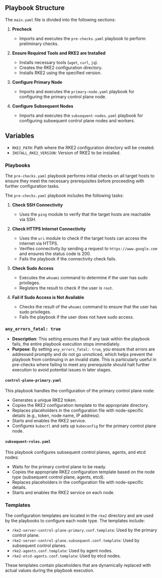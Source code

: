## Playbook Structure

The `main.yaml` file is divided into the following sections:

1. **Precheck**
   * Imports and executes the `pre-checks.yaml` playbook to perform preliminary checks.

2. **Ensure Required Tools and RKE2 are Installed**
   * Installs necessary tools (`wget`, `curl`, `jq`).
   * Creates the RKE2 configuration directory.
   * Installs RKE2 using the specified version.

3. **Configure Primary Node**
   * Imports and executes the `primary-node.yaml` playbook for configuring the primary control plane node.

4. **Configure Subsequent Nodes**
   * Imports and executes the `subsequent-nodes.yaml` playbook for configuring subsequent control plane nodes and workers.

## Variables

* `RKE2_PATH`: Path where the RKE2 configuration directory will be created.
* `INSTALL_RKE2_VERSION`: Version of RKE2 to be installed.

### Playbooks

The `pre-checks.yaml` playbook performs initial checks on all target hosts to ensure they meet the necessary prerequisites before proceeding with further configuration tasks.

The `pre-checks.yaml` playbook includes the following tasks:

1. **Check SSH Connectivity**
   * Uses the `ping` module to verify that the target hosts are reachable via SSH.

2. **Check HTTPS Internet Connectivity**
   * Uses the `uri` module to check if the target hosts can access the internet via HTTPS.
   * Verifies connectivity by sending a request to `https://www.google.com` and ensures the status code is 200.
   * Fails the playbook if the connectivity check fails.

3. **Check Sudo Access**
   * Executes the `whoami` command to determine if the user has sudo privileges.
   * Registers the result to check if the user is `root`.

4. **Fail if Sudo Access is Not Available**
   * Checks the result of the `whoami` command to ensure that the user has sudo privileges.
   * Fails the playbook if the user does not have sudo access.


### `any_errors_fatal: true`

* **Description**: This setting ensures that if any task within the playbook fails, the entire playbook execution stops immediately.
* **Purpose**: By setting `any_errors_fatal: true`, you ensure that errors are addressed promptly and do not go unnoticed, which helps prevent the playbook from continuing in an invalid state. This is particularly useful in pre-checks where failing to meet any prerequisite should halt further execution to avoid potential issues in later stages.

#### `control-plane-primary.yaml`
This playbook handles the configuration of the primary control plane node:

* Generates a unique RKE2 token.
* Copies the RKE2 configuration template to the appropriate directory.
* Replaces placeholders in the configuration file with node-specific details (e.g., token, node name, IP address).
* Starts and enables the RKE2 service.
* Configures `kubectl` and sets up `kubeconfig` for the primary control plane node.

#### `subsequent-roles.yaml`
This playbook configures subsequent control planes, agents, and etcd nodes:

* Waits for the primary control plane to be ready.
* Copies the appropriate RKE2 configuration template based on the node type (subsequent control plane, agents, etcd).
* Replaces placeholders in the configuration file with node-specific details.
* Starts and enables the RKE2 service on each node.

### Templates

The configuration templates are located in the `rke2` directory and are used by the playbooks to configure each node type. The templates include:

* `rke2-server-control-plane-primary.conf.template`: Used by the primary control plane.
* `rke2-server-control-plane.subsequent.conf.template`: Used by subsequent control planes.
* `rke2-agents.conf.template`: Used by agent nodes.
* `rke2-etcd-agents.conf.template`: Used by etcd nodes.

These templates contain placeholders that are dynamically replaced with actual values during the playbook execution.
